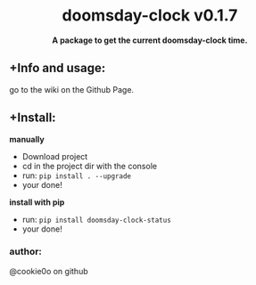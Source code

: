 <div align=center>
  
  # doomsday-clock v0.1.7
  
  **A package to get the current doomsday-clock time.**
</div>

## +Info and usage:
go to the wiki on the Github Page.

## +Install:
**manually**
- Download project
- cd in the project dir with the console
- run: `pip install . --upgrade`
- your done!

**install with pip**
- run: `pip install doomsday-clock-status`
- your done!


### author:
@cookie0o on github
